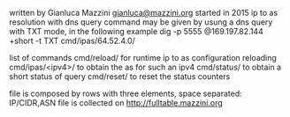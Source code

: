 written by Gianluca Mazzini gianluca@mazzini.org started in 2015
ip to as resolution with dns query
command may be given by usung a dns query with TXT mode, in the following example dig -p 5555 @169.197.82.144 +short -t TXT cmd/ipas/64.52.4.0/

list of commands
cmd/reload/ for runtime ip to as configuration reloading
cmd/ipas/\<ipv4\>/ to obtain the as for such an ipv4
cmd/status/ to obtain a short status of query
cmd/reset/ to reset the status counters

file is composed by rows with three elements, space separated: IP/CIDR,ASN
file is collected on http://fulltable.mazzini.org
